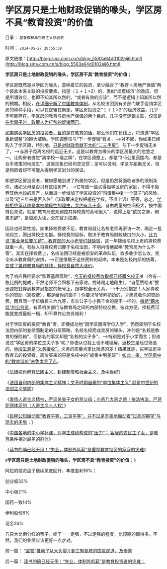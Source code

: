 # 学区房只是土地财政促销的喙头，学区房不具“教育投资”的价值

目录： `基督教和马克思主义悲剧史` 

时间： `2014-05-27 20:55:38` 

原文链接：[http://blog.sina.com.cn/s/blog_5563a64d0102eij6.html](http://blog.sina.com.cn/s/blog_5563a64d0102eij6.html)

**学区房只是土地财政促销的喙头，学区房不具“教育投资”的价值**；

学区房既然是以学区为喙头，意味着它的投资，至少融合了“教育＋房地产保值”两个彼此本来关联的投资要素，指望（１＋１>2）的，类似“规模经济”的效应。但是所谓效应，也即不知其所以然的，“或者有效的应该”，而不是逻辑上知其所以然的预期。相反，[在详细分解了中国教育体制](../../../2014/5/8/学区房政治博弈中的名校法团，和中央集权的基层运作特点.md)，从名校法团到有关部门联手促销学区房的种种手段，可以在逻辑在断定，学区房投资之“１＋１>2”的经济效益，几乎不可能存在。学区房的教育与房地产保值的两个目的，几乎没有逻辑关联，[仅仅是在卖房子时，政策人为打包的促销而已](../../../2014/5/10/学区房中的“保值，升值”和名校土著法团的可怜博弈.md)。

[如果购买学区房的投资者，目的是在教育的话](../../../2014/5/26/读书的确已经无用！“失业，体制外低薪”是教育投资者的灾难；.md)，那么他们在长线上，将遭遇“学区重新调整”的巨大威胁。学区调整仅与“下一步促销”有关，——>对不起，你如果已经购入了学区房，特别地，[只是对财政贡献不大的“二三手房”](../../../2013/12/7/高房价是现代化的“盐专卖”，惩罚开发商，不可能降低盐价.md)，与下一步促销无关了，——>与房子距离名校的远近无关。这是以教育为喙头的学区房最大的忽悠之一。让购房者直觉“离学校一墙之隔”，在学区调整上，却是“3-5公里范围内，都是合乎政策的地段生”，这类现象已经司空见惯；足可以说明，学区与距离无关，但是购房者却不可能从得到学区划分的保证。

即便学区房投资者，被如愿地划进了所属的学区，但是仍然将面临诸多的限制条件，诸如父母是否只有这段房产，——>它导致一些买得起学区房的家庭，不得不抛弃其他地段的房产，从而进一步增加了学区投资的“鸡蛋集中到一个篮子”的风险，以及“近三年来是否入住”（该政策决定权把握在学校，不准上诉）等等，总之，[学校拒绝承认你是本校地段性的理由，大约有几十条](../../../2014/5/6/学区房政府护盘保房价的潜规则之“诚实的忽悠”.md)。自由裁量的空间极大，按中国特色来说，就是“教育局宏观调控其择校费的余地很大”，说得上是“欲加之罪，何患无辞”，[是否能入读，全在官方把握](../../../2014/5/7/从西方的教育参照中国“学区房”，理解反户籍制度的民粹运动.md)。

因此也经常性地，如果择校费收不足，教育局就让名校老师再家访一次，踢走一批地段生，腾出择校生名额。择校费的目标，取决于教育局财政缺口的大小。[比方说“事业单位要加薪”，教育部的大小老爷们就缺钱](../../../2014/5/17/3250万事业单位又攀比加薪，考察“中国公务员”的口径.md)，这一年拨给名校上贡的择校费就重一点。有些人将择校费归罪于名校法团，不明内情地起哄“教育局为什么不管”。其实在择校费上，名校法团已经是被招安的革命队伍，收多收少怎么收，完全听从教育局的安排，——>正是借助于这些民粹的起哄，本来是名校内部的统筹，[变成了兼顾教育局的缺钱，择校费自然大涨价](../../../2014/5/13/择校生与地段生，择校费和学区房的的互相替代关系.md)。

为了响应民粹要求“监管基层腐败”，[今天的择校费收取都已经跟名校无](../../../2010/5/27/义务教育产业化，反户籍福利造福了谁.md)关（会有一些比例的提成，不然老师不会积极下去家访，找碴踢走地段生），“自愿赞助者”要迅速把钱存到教育局指定的帐号上，跟学校全无关系，——>千万别抱怨！人家肯收你的赞助（返校费），那是给你的面子！你要求爷爷拜奶奶的，才愿意收你的赞助费。而且同一学位缴费三六九等，市长公子与小民千金的是不一样的。[撒娇“薪水低”的公务员](../../../2014/5/7/(土地财政=高房价)中的长子继承权和永佃权emphyteusis；.md)，有着机关部门与教育局之间的内部特权交换，彼此方便，择校费可能就变成最低一档，却不算作公务员福利！

对于学区房的投资“教育”者，即便成功地“因学区而得学位入学”，仍然受制于名校法团内部的业绩而制定的分班策略。名校名校而成卖房的喙头，冲的是“名校是教育的保险箱”，但排名的事实却是“名校的尖子多”，——>特别是对于小学而言；但谁说过“学区房的学位生尖子多”呢？即便从过程上也不难理解，返校生是经过筛选的，[地段生源是“义务接收”，](../../../2014/5/19/法团主义，及法团自利内部的集体主义精神.md)义务的质量肯定比筛选的差！结果就是，买学区房冲教育去的投资者，高价买来的只是名校中的“被集中到差班”！[如此一来，学区房中的“教育溢价”未免太贵了点](../../../2014/5/5/学区房价是三个价格总和（楼价＋全家户口价＋学位价）；.md)。

《[法团视角解释法团主义，封建制度和社会主义，及中世纪](../../../2014/5/18/法团视角解释法团主义，封建制度和社会主义，及中世纪.md)》

《[法团自利内部的集体主义精神；文革时期自豪的“单位集体主义”
就是中世纪的法团主义情感](../../../2014/5/19/法团主义，及法团自利内部的集体主义精神.md)》

《[发扬人道主义精神，严惩杀害子女的慈父母；小慈乃大慈之贼！依法执法，严惩犯罪体现的（人道主义＝人权）](../../../2014/5/22/请发扬人道主义精神，依法严惩杀害子女的慈父慈母；.md)》

《[民粹公知煽动着“教育平等，工资平等”，只不过是有害地煽动着“过高的期望”与现实的矛盾](../../../2014/5/23/极端变态的教育，从穷人家庭“成功学”的开始.md)；》

《[中国各地的中小学补课，对学生成绩构成的“压力”；
客居的农民工子女，是教育条件相对最差的群体](../../../2014/5/25/农民工“留守儿童”硬挤进“京沪广”地区客居求学，只会害了他们.md)》

《[读书的确已经无用！“失业，体制外低薪”是重视教育投资的家庭的灾难](../../../2014/5/26/读书的确已经无用！“失业，体制外低薪”是教育投资者的灾难；.md)》

《**学区房只是土地财政促销的喙头，学区房不具“教育投资”的价值**；》

阿拉的投资盘子继续见底回升，年度盈利16%；

创业板32%

中小板21%

国药一致14%

伊利股份6%

现金26%

几只大比例分红的票子，终于一一走强，不过走强的程度，比预期的弱得多。不然，我们的业绩应该更好一点才对。

前一篇： [“监管”推动了从大头婴儿到三聚氰胺的国进民退，及惨案](../../../2014/6/24/“监管”推动了从大头婴儿到三聚氰胺的国进民退，及惨案.md)

后一篇： [读书的确已经无用！“失业，体制外低薪”是教育投资者的灾难；](../../../2014/5/26/读书的确已经无用！“失业，体制外低薪”是教育投资者的灾难；.md)

